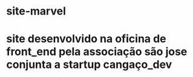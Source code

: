 # site-marvel
<h1>
  site desenvolvido na oficina de front_end pela associação são jose conjunta a startup cangaço_dev
</h1>
